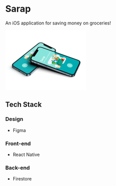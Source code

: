 # Sarap
An iOS application for saving money on groceries!

<img src='https://github.com/aaronchan73/sarap/blob/master/frontend/assets/iPhone%2012%20Pro.png' width=50% height=50%/>

## Tech Stack
### Design
- Figma

### Front-end
- React Native

### Back-end
- Firestore
